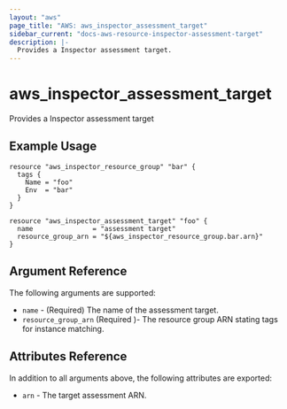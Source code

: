 ```yaml
---
layout: "aws"
page_title: "AWS: aws_inspector_assessment_target"
sidebar_current: "docs-aws-resource-inspector-assessment-target"
description: |-
  Provides a Inspector assessment target.
---
```


# aws_inspector_assessment_target

Provides a Inspector assessment target

## Example Usage

```hcl
resource "aws_inspector_resource_group" "bar" {
  tags {
    Name = "foo"
    Env  = "bar"
  }
}

resource "aws_inspector_assessment_target" "foo" {
  name               = "assessment target"
  resource_group_arn = "${aws_inspector_resource_group.bar.arn}"
}
```

## Argument Reference

The following arguments are supported:

* `name` - (Required) The name of the assessment target.
* `resource_group_arn` (Required )- The resource group ARN stating tags for instance matching.

## Attributes Reference

In addition to all arguments above, the following attributes are exported:

* `arn` - The target assessment ARN.
